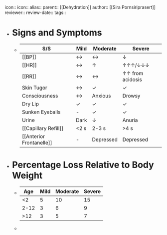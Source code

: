 icon:: 
icon::
alias::
parent:: [[Dehydration]]
author:: [[Sira Pornsiriprasert]] 
reviewer::
review-date::
tags::

- # Signs and Symptoms
	- |**S/S**|**Mild**|**Moderate**|**Severe**|
	  |--|--|--|--|
	  |[[BP]]|↔|↔|↓|
	  |[[HR]]|↔|↑|↑↑↑/↓↓↓|
	  |[[RR]]|↔|↔|↑↑ from acidosis|
	  |Skin Tugor|↔|✓|✓|
	  |Consciousness|↔|Anxious|Drowsy|
	  |Dry Lip|✓|✓|✓|
	  |Sunken Eyeballs|-|✓|✓|
	  |Urine|Dark|↓|Anuria|
	  |[[Capillary Refill]]|<2 s|2-3 s|>4 s|
	  |[[Anterior Frontanelle]]|-|Depressed|Depressed|
- # Percentage Loss Relative to Body Weight
	- |Age|Mild|Moderate|Severe|
	  |--|--|--|--|
	  |<2|5|10|15|
	  |2-12|3|6|9|
	  |>12|3|5|7|
	-